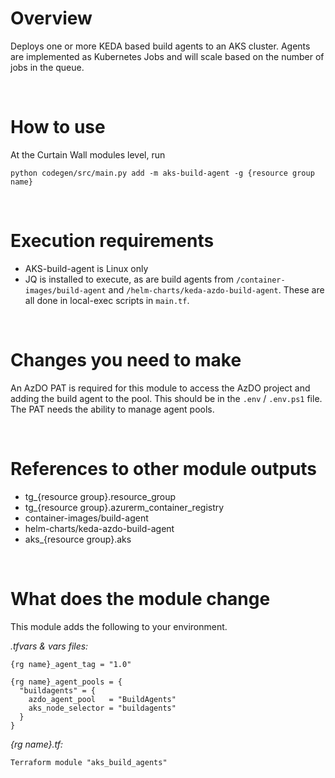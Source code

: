 # Overview

Deploys one or more KEDA based build agents to an AKS cluster.
Agents are implemented as Kubernetes Jobs and will scale based on the number of jobs in the queue.

&nbsp;
# How to use

At the Curtain Wall modules level, run

`python codegen/src/main.py add -m aks-build-agent -g {resource group name}`

&nbsp;
# Execution requirements

- AKS-build-agent is Linux only 
- JQ is installed to execute, as are build agents from `/container-images/build-agent` and `/helm-charts/keda-azdo-build-agent`. These are all done in local-exec scripts in `main.tf`.

&nbsp;
# Changes you need to make

An AzDO PAT is required for this module to access the AzDO project and adding the build agent to the pool. This should be in the `.env` / `.env.ps1` file.  The PAT needs the ability to manage agent pools.


&nbsp;
# References to other module outputs

- tg_{resource group}.resource_group
- tg_{resource group}.azurerm_container_registry
- container-images/build-agent
- helm-charts/keda-azdo-build-agent
- aks_{resource group}.aks

&nbsp;
# What does the module change

This module adds the following to your environment.

*.tfvars & vars files:*
```
{rg name}_agent_tag = "1.0"

{rg name}_agent_pools = {
  "buildagents" = {
    azdo_agent_pool   = "BuildAgents"
    aks_node_selector = "buildagents"
  }
}
```
*{rg name}.tf:* 
```
Terraform module "aks_build_agents" 
```
